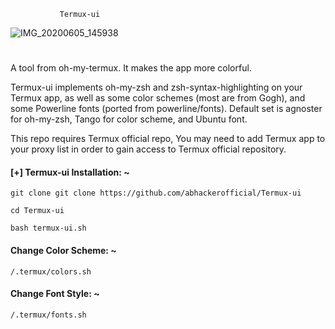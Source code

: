 
               Termux-ui
![IMG_20200605_145938](https://user-images.githubusercontent.com/63346676/83860833-69e9e000-a73d-11ea-8cbf-adec88e0bd01.jpg)
#

A tool from oh-my-termux. It makes the app more colorful.

Termux-ui implements oh-my-zsh and zsh-syntax-highlighting on your Termux app, as well as some color schemes (most are from Gogh), and some Powerline fonts (ported from powerline/fonts). Default set is agnoster for oh-my-zsh, Tango for color scheme, and Ubuntu font.

This repo requires Termux official repo, You may need to add Termux app to your proxy list in order to gain access to Termux official repository.

#### [+] Termux-ui Installation: ~
```
git clone git clone https://github.com/abhackerofficial/Termux-ui
```
```
cd Termux-ui
```
```
bash termux-ui.sh
```
#### Change Color Scheme: ~
```
/.termux/colors.sh
```
#### Change Font Style: ~
```
/.termux/fonts.sh
```

